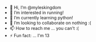 - 👋 Hi, I’m @myleskingdom
- 👀 I’m interested in running!
- 🌱 I’m currently learning python!
- 💞️ I’m looking to collaborate on nothing :(
- 📫 How to reach me ... you can't :(
- ⚡ Fun fact: ... I'm 13


